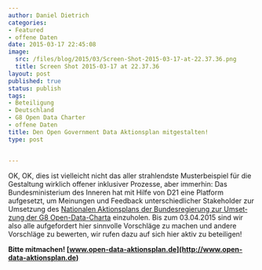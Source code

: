 ```yaml
---
author: Daniel Dietrich
categories:
- Featured
- offene Daten
date: 2015-03-17 22:45:08
image:
  src: /files/blog/2015/03/Screen-Shot-2015-03-17-at-22.37.36.png
  title: Screen Shot 2015-03-17 at 22.37.36
layout: post
published: true
status: publish
tags:
- Beteiligung
- Deutschland
- G8 Open Data Charter
- offene Daten
title: Den Open Government Data Aktionsplan mitgestalten!
type: post


---
```

OK, OK, dies ist vielleicht nicht das aller strahlendste Musterbeispiel für die Gestaltung wirklich offener inklusiver Prozesse, aber immerhin: Das Bundesministerium des Inneren hat mit Hilfe von D21 eine Platform aufgesetzt, um Meinungen und Feedback unterschiedlicher Stakeholder zur Umsetzung des [Na­tio­na­len Ak­ti­ons­plans der Bundesregierung zur Um­set­zung der G8 Open-Da­ta-Char­ta](http://www.bmi.bund.de/SharedDocs/Downloads/DE/Broschueren/2014/aktionsplan-open-data.html) einzuholen. Bis zum 03.04.2015 sind wir also alle aufgefordert hier sinnvolle Vorschläge zu machen und andere Vorschläge zu bewerten, wir rufen dazu auf sich hier aktiv zu beteiligen! 

**Bitte mitmachen! [www.open-data-aktionsplan.de](http://www.open-data-aktionsplan.de)**